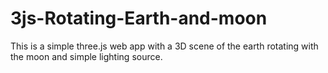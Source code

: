 # 3js-Rotating-Earth-and-moon

This is a simple three.js web app with a 3D scene of the earth rotating with the moon and simple lighting source.
